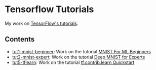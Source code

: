 # Tensorflow Tutorials

My work on [TensorFlow's tutorials](https://www.tensorflow.org/versions/master/tutorials/index.html).

## Contents

- [tut1-mnist-beginner](tut1-mnist-beginner): Work on the tutorial [MNIST For ML Beginners](https://www.tensorflow.org/versions/master/tutorials/mnist/beginners/index.html)
- [tut2-mnist-expert](tut2-mnist-expert): Work on the tutorial [Deep MNIST for Experts](https://www.tensorflow.org/versions/master/tutorials/mnist/pros/index.html)
- [tut5-tflearn](tut5-tflearn): Work on the tutorial [tf.contrib.learn Quickstart](https://www.tensorflow.org/versions/master/tutorials/tflearn/index.html)